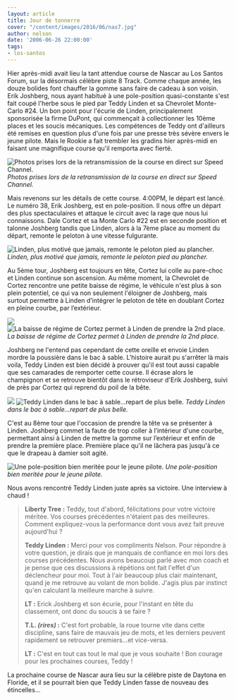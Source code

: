 ```yaml
---
layout: article
title: Jour de tonnerre
cover: "/content/images/2016/06/nas7.jpg"
author: nelson
date: '2006-06-26 22:00:00'
tags:
- los-santos
---
```


Hier après-midi avait lieu la tant attendue course de Nascar au Los Santos Forum, sur la désormais célèbre piste 8 Track. Comme chaque année, les douze bolides font chauffer la gomme sans faire de cadeau à son voisin. Erik Joshberg, nous ayant habitué à une pole-position quasi-constante s'est fait coupé l'herbe sous le pied par Teddy Linden et sa Chevrolet Monte-Carlo #24. Un bon point pour l'écurie de Linden, principalement sponsorisée la firme DuPont, qui commençait à collectionner les 10ème places et les soucis mécaniques. Les compétences de Teddy ont d'ailleurs été remises en question plus d'une fois par une presse très sévère envers le jeune pilote. Mais le Rookie a fait trembler les gradins hier après-midi en faisant une magnifique course qu'il remporta avec fierté.

![Photos prises lors de la retransmission de la course en direct sur Speed Channel.](/content/images/2005/01/nas7.jpg)
_Photos prises lors de la retransmission de la course en direct sur Speed Channel._

Mais revenons sur les détails de cette course. 4:00PM, le départ est lancé. Le numéro 38, Erik Joshberg, est en pole-position. Il nous offre un départ des plus spectaculaires et attaque le circuit avec la rage que nous lui connaissons. Dale Cortez et sa Monte Carlo #22 est en seconde position et talonne Joshberg tandis que Linden, alors à la 7ème place au moment du départ, remonte le peloton à une vitesse fulgurante.

![Linden, plus motivé que jamais, remonte le peloton pied au plancher.](/content/images/2005/01/nas5.jpg)
_Linden, plus motivé que jamais, remonte le peloton pied au plancher._

Au 5ème tour, Joshberg est toujours en tête, Cortez lui colle au pare-choc et Linden continue son ascension. Au même moment, la Chevrolet de Cortez rencontre une petite baisse de régime, le véhicule n'est plus à son plein potentiel, ce qui va non seulement l'éloigner de Joshberg, mais surtout permettre à Linden d’intégrer le peloton de tête en doublant Cortez en pleine courbe, par l’extérieur.

![](/content/images/2005/01/nas6.jpg)
![La baisse de régime de Cortez permet à Linden de prendre la 2nd place.](/content/images/2005/01/nas3.jpg)
_La baisse de régime de Cortez permet à Linden de prendre la 2nd place._

Joshberg ne l'entend pas cependant de cette oreille et envoie Linden mordre la poussière dans le bac à sable. L'histoire aurait pu s'arrêter là mais voila, Teddy Linden est bien décidé à prouver qu'il est tout aussi capable que ses camarades de remporter cette course. Il écrase alors le champignon et se retrouve bientôt dans le rétroviseur d'Erik Joshberg, suivi de près par Cortez qui reprend du poil de la bête.

![](/content/images/2005/01/nas2.jpg)
![Teddy Linden dans le bac à sable...repart de plus belle.](/content/images/2005/01/nas4.jpg)
_Teddy Linden dans le bac à sable...repart de plus belle._

C'est au 8ème tour que l'occasion de prendre la tête va se présenter à Linden. Joshberg commet la faute de trop coller à l’intérieur d'une courbe, permettant ainsi à Linden de mettre la gomme sur l’extérieur et enfin de prendre la première place. Première place qu'il ne lâchera pas jusqu'à ce que le drapeau à damier soit agité.

![Une pole-position bien meritée pour le jeune pilote.](/content/images/2005/01/nas1.jpg)
_Une pole-position bien meritée pour le jeune pilote._

Nous avons rencontré Teddy Linden juste après sa victoire. Une interview à chaud !

> **Liberty Tree :** Teddy, tout d'abord, félicitations pour votre victoire méritée. Vos courses précédentes n'étaient pas des meilleures. Comment expliquez-vous la performance dont vous avez fait preuve aujourd'hui ?
> 
> **Teddy Linden :** Merci pour vos compliments Nelson. Pour répondre à votre question, je dirais que je manquais de confiance en moi lors des courses précédentes. Nous avons beaucoup parlé avec mon coach et je pense que ces discussions à répétions ont fait l'effet d'un déclencheur pour moi. Tout à l'air beaucoup plus clair maintenant, quand je me retrouve au volant de mon bolide. J'agis plus par instinct qu'en calculant la meilleure marche à suivre.
> 
> **LT :** Erick Joshberg et son écurie, pour l'instant en tête du classement, ont donc du soucis à se faire ?
> 
> **T.L. _(rires)_ :** C'est fort probable, la roue tourne vite dans cette discipline, sans faire de mauvais jeu de mots, et les derniers peuvent rapidement se retrouver premiers...et vice-versa.
> 
> **LT :** C'est en tout cas tout le mal que je vous souhaite ! Bon courage pour les prochaines courses, Teddy !

La prochaine course de Nascar aura lieu sur la célèbre piste de Daytona en Floride, et il se pourrait bien que Teddy Linden fasse de nouveau des étincelles...

<!--kg-card-end: markdown-->
